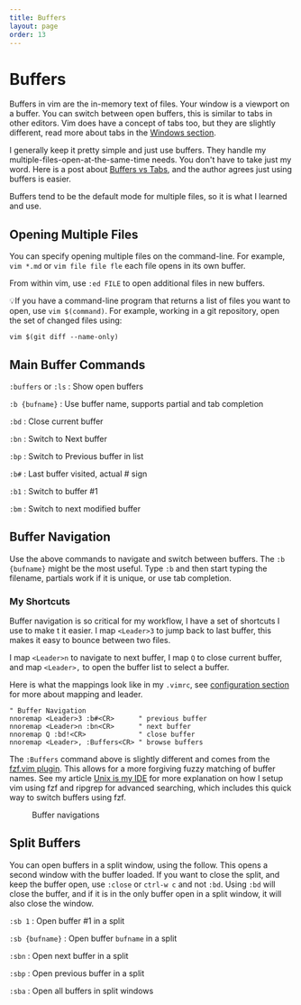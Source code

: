 ```yaml
---
title: Buffers
layout: page
order: 13
---
```


# Buffers

Buffers in vim are the in-memory text of files. Your window is a viewport on a buffer. You can switch between open buffers, this is similar to tabs in other editors. Vim does have a concept of tabs too, but they are slightly different, read more about tabs in the [Windows section](/working-with-vim/windows/).

I generally keep it pretty simple and just use buffers. They handle my multiple-files-open-at-the-same-time needs. You don't have to take just my word. Here is a post about [Buffers vs Tabs](https://joshldavis.com/2014/04/05/vim-tab-madness-buffers-vs-tabs/), and the author agrees just using buffers is easier.

Buffers tend to be the default mode for multiple files, so it is what I learned and use.

## Opening Multiple Files

You can specify opening multiple files on the command-line. For example, `vim *.md` or `vim file file fle` each file opens in its own buffer.

From within vim, use `:ed FILE` to open additional files in new buffers.

<span class="tip">💡</span>If you have a command-line program that returns a list of files you want to open, use `vim $(command)`. For example, working in a git repository, open the set of changed files using:
```
vim $(git diff --name-only)
```


## Main Buffer Commands

`:buffers` or `:ls`
: Show open buffers

`:b {bufname}`
: Use buffer name, supports partial and tab completion

`:bd`
: Close current buffer

`:bn`
: Switch to Next buffer

`:bp`
: Switch to Previous buffer in list

`:b#`
: Last buffer visited, actual # sign

`:b1`
: Switch to buffer #1

`:bm`
: Switch to next modified buffer


## Buffer Navigation

Use the above commands to navigate and switch between buffers. The `:b {bufname}` might be the most useful. Type `:b` and then start typing the filename, partials work if it is unique, or use tab completion.

### My Shortcuts

Buffer navigation is so critical for my workflow, I have a set of shortcuts I use to make t it easier. I map `<Leader>3` to jump back to last buffer, this makes it easy to bounce between two files.

I map `<Leader>n` to navigate to next buffer, I map `Q` to close current buffer, and map `<Leader>,` to open the buffer list to select a buffer.

Here is what the mappings look like in my `.vimrc`, see [configuration section](/working-with-vim/configuration) for more about mapping and leader.

```vim
" Buffer Navigation
nnoremap <Leader>3 :b#<CR>      " previous buffer
nnoremap <Leader>n :bn<CR>      " next buffer
nnoremap Q :bd!<CR>             " close buffer
nnoremap <Leader>, :Buffers<CR> " browse buffers
```

The `:Buffers` command above is slightly different and comes from the [fzf.vim plugin](https://github.com/junegunn/fzf.vim). This allows for a more forgiving fuzzy matching of buffer names. See my article [Unix is my IDE](https://mkaz.blog/code/unix-is-my-ide/) for more explanation on how I setup vim using fzf and ripgrep for advanced searching, which includes this quick way to switch buffers using fzf.

<figure><asciinema-player src="/working-with-vim/casts/buffers.cast" font-size="large" cols="65" rows="20"></asciinema-player><figcaption>Buffer navigations</figcaption></figure>


## Split Buffers

You can open buffers in a split window, using the follow. This opens a second window with the buffer loaded. If you want to close the split, and keep the buffer open, use `:close` or `ctrl-w c` and not `:bd`.  Using `:bd` will close the buffer, and if it is in the only buffer open in a split window, it will also close the window.

`:sb 1`
: Open buffer #1 in a split

`:sb {bufname}`
: Open buffer `bufname` in a split

`:sbn`
: Open next buffer in a split

`:sbp`
: Open previous buffer in a split

`:sba`
: Open all buffers in split windows

